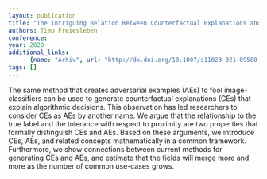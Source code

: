 ```yaml
---
layout: publication
title: "The Intriguing Relation Between Counterfactual Explanations and Adversarial Examples"
authors: Timo Freiesleben
conference: 
year: 2020
additional_links: 
    - {name: "ArXiv", url: "http://dx.doi.org/10.1007/s11023-021-09580-9"}
tags: []
---
```

The same method that creates adversarial examples (AEs) to fool
image-classifiers can be used to generate counterfactual explanations (CEs)
that explain algorithmic decisions. This observation has led researchers to
consider CEs as AEs by another name. We argue that the relationship to the true
label and the tolerance with respect to proximity are two properties that
formally distinguish CEs and AEs. Based on these arguments, we introduce CEs,
AEs, and related concepts mathematically in a common framework. Furthermore, we
show connections between current methods for generating CEs and AEs, and
estimate that the fields will merge more and more as the number of common
use-cases grows.